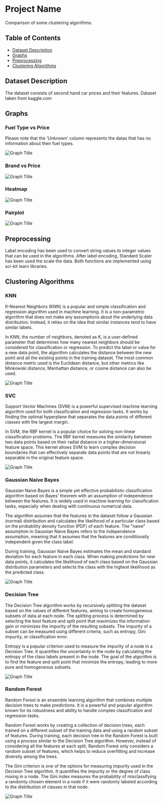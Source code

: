 # Project Name

Comparison of some clustering algorithms.

## Table of Contents

- [Dataset Description](#dataset-description)
- [Graphs](#graphs)
- [Preprocessing](#preprocessing)
- [Clustering Algorithms](#clustering-algorithms)

## Dataset Description

The dataset consists of second hand car prices and their features. Dataset taken from kaggle.com

## Graphs

### Fuel Type vs Price
Please note that the 'Unknown' column represents the datas that has no information about their fuel types.

![Graph Title](/fuel_vs_price.png)

### Brand vs Price

![Graph Title](/brand_vs_price.png)

### Heatmap

![Graph Title](heatmap.png)

### Pairplot

![Graph Title](pairplot.png)

## Preprocessing

Label encoding has been used to convert string values to integer values that can be used in the algorithms.
After label encoding, Standard Scaler has been used the scale the data. Both functions are implemented using sci-kit learn libraries.

## Clustering Algorithms

### KNN

K-Nearest Neighbors (KNN) is a popular and simple classification and regression algorithm used in machine learning. It is a non-parametric algorithm that does not make any assumptions about the underlying data distribution. Instead, it relies on the idea that similar instances tend to have similar labels.

In KNN, the number of neighbors, denoted as K, is a user-defined parameter that determines how many nearest neighbors should be considered for classification or regression. To predict the label or value for a new data point, the algorithm calculates the distance between the new point and all the existing points in the training dataset. The most common distance metric used is the Euclidean distance, but other metrics like Minkowski distance, Manhattan distance, or cosine distance can also be used.

![Graph Title](knn.png)

### SVC

Support Vector Machines (SVM) is a powerful supervised machine learning algorithm used for both classification and regression tasks. It works by finding the optimal hyperplane that separates the data points of different classes with the largest margin.

In SVM, the RBF kernel is a popular choice for solving non-linear classification problems. The RBF kernel measures the similarity between two data points based on their radial distance in a higher-dimensional feature space. This kernel allows SVM to learn complex decision boundaries that can effectively separate data points that are not linearly separable in the original feature space.

![Graph Title](svc.png)

### Gaussian Naive Bayes

Gaussian Naive Bayes is a simple yet effective probabilistic classification algorithm based on Bayes' theorem with an assumption of independence between the features. It is widely used in machine learning for classification tasks, especially when dealing with continuous numerical data.

The algorithm assumes that the features in the dataset follow a Gaussian (normal) distribution and calculates the likelihood of a particular class based on the probability density function (PDF) of each feature. The "naive" assumption in Gaussian Naive Bayes refers to the independence assumption, meaning that it assumes that the features are conditionally independent given the class label.

During training, Gaussian Naive Bayes estimates the mean and standard deviation for each feature in each class. When making predictions for new data points, it calculates the likelihood of each class based on the Gaussian distribution parameters and selects the class with the highest likelihood as the predicted class.

![Graph Title](gnb.png)

### Decision Tree

The Decision Tree algorithm works by recursively splitting the dataset based on the values of different features, aiming to create homogeneous subsets of data at each node. The splitting process is determined by selecting the best feature and split point that maximizes the information gain or minimizes the impurity of the resulting subsets. The impurity of a subset can be measured using different criteria, such as entropy, Gini impurity, or classification error.

Entropy is a popular criterion used to measure the impurity of a node in a Decision Tree. It quantifies the uncertainty in the node by calculating the entropy of the class labels present in the node. The goal of the algorithm is to find the feature and split point that minimize the entropy, leading to more pure and homogeneous subsets.


![Graph Title](dt.png)

### Random Forest

Random Forest is an ensemble learning algorithm that combines multiple decision trees to make predictions. It is a powerful and popular algorithm known for its robustness and ability to handle complex classification and regression tasks.

Random Forest works by creating a collection of decision trees, each trained on a different subset of the training data and using a random subset of features. During training, each decision tree in the Random Forest is built using a process similar to the Decision Tree algorithm. However, instead of considering all the features at each split, Random Forest only considers a random subset of features, which helps to reduce overfitting and increase diversity among the trees.

The Gini criterion is one of the options for measuring impurity used in the Decision Tree algorithm. It quantifies the impurity or the degree of class mixing in a node. The Gini index measures the probability of misclassifying a randomly chosen element in a node if it were randomly labeled according to the distribution of classes in that node.

![Graph Title](rf.png)
